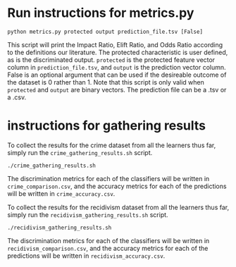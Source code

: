 # Run instructions for metrics.py

```
python metrics.py protected output prediction_file.tsv [False]
```

This script will print the Impact Ratio, Elift Ratio, and Odds Ratio according to the definitions our literature. The protected characteristic is user defined, as is the discriminated output. `protected` is the protected feature vector column in `prediction_file.tsv`, and `output` is the prediction vector column. False is an optional argument that can be used if the desireable outcome of the dataset is 0 rather than 1. Note that this script is only valid when `protected` and `output` are binary vectors. The prediction file can be a .tsv or a .csv.


# instructions for gathering results 

To collect the results for the crime dataset from all the learners thus far, simply run the `crime_gathering_results.sh` script. 

```
./crime_gathering_results.sh
```

The discrimination metrics for each of the classifiers will be written in `crime_comparison.csv`, and the accuracy metrics for each of the predictions will be written in `crime_accuracy.csv`.

To collect the results for the recidivism dataset from all the learners thus far, simply run the `recidivism_gathering_results.sh` script. 

```
./recidivism_gathering_results.sh
```

The discrimination metrics for each of the classifiers will be written in `recidivism_comparison.csv`, and the accuracy metrics for each of the predictions will be written in `recidivism_accuracy.csv`.
